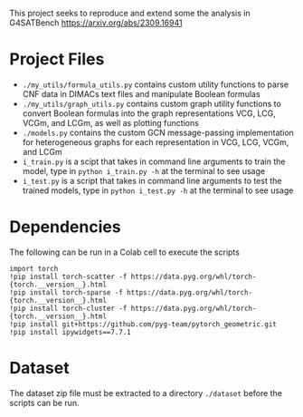 This project seeks to reproduce and extend some the analysis in G4SATBench
https://arxiv.org/abs/2309.16941

# Project Files
- ```./my_utils/formula_utils.py``` contains custom utility functions to parse CNF data in DIMACs text files and manipulate Boolean formulas
- ```./my_utils/graph_utils.py``` contains custom graph utility functions to convert Boolean formulas into the graph representations VCG, LCG, VCGm, and LCGm, as well as plotting functions
- ```./models.py``` contains the custom GCN message-passing implementation for heterogeneous graphs for each representation in VCG, LCG, VCGm, and LCGm
- ```i_train.py``` is a scipt that takes in command line arguments to train the model, type in ```python i_train.py -h``` at the terminal to see usage
- ```i_test.py``` is a script that takes in command line arguments to test the trained models, type in ```python i_test.py -h``` at the terminal to see usage

# Dependencies
The following can be run in a Colab cell to execute the scripts
```
import torch
!pip install torch-scatter -f https://data.pyg.org/whl/torch-{torch.__version__}.html
!pip install torch-sparse -f https://data.pyg.org/whl/torch-{torch.__version__}.html
!pip install torch-cluster -f https://data.pyg.org/whl/torch-{torch.__version__}.html
!pip install git+https://github.com/pyg-team/pytorch_geometric.git
!pip install ipywidgets==7.7.1
```
# Dataset
The dataset zip file must be extracted to a directory ```./dataset``` before the scripts can be run.
